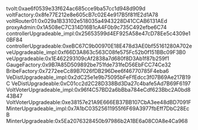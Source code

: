 tvolt:0xae6f0539e33f624ac685cce9ba57cc1d948d909d
voltFactory:0x8fe77E212e8e605cB7c02E4e917B5f81fE2d1A78
voltRouter01:0x029a1B33102e518035a4943228D41CCAB6131AEd
proxyAdmin:0x1A508eC7C314D16B1cA4F0b9c735C492efbe6C74
controllerUpgradeable_impl:0x25653599d4EF925A58e47cD78Ee5c4309e10BF84
controllerUpgradeable:0xeBC67C9b00970E18E478d3AE0bf55161280A702e
veUpgradeable_impl:0xf66D3A863c563C08fe575Fc52b0f151BBc09F3B0
veUpgradeable:0x1E462293109cAf2838a7d680f8D3Ab1f87b259f1
GaugeFactory:0x9B7A85D509892be751fde731feD56EbFCC74Ce32
BribeFactory:0x7272eeCc89B7026fDB296Dee6f46770785F4eba6
VeDistUpgradeable_impl:0x2dC25e1e9b75095bFeFfEdcc3f07B69Ae217B19C
VeDistUpgradeable:0xC01cc2d2C28D338Bd3Da27c4bafe5Ad7B69F6197
VoltVoterUpgradeable_impl:0x96f4C57BD2a6bBba784eCdf623Bbc2A0bd843B47
VoltVoterUpgradeable:0xe38157e21A9E666EB37BB107CbA3ee48dBD7091F
MinterUpgradeable_impl:0x7A1bC03525611955f6F69A3977fbEff7DbC28EcB
MinterUpgradeable:0x5Ea2076328450b97986b2A1BE6a08C0A8e4Ca968
